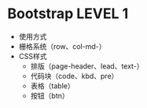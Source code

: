 # Bootstrap LEVEL 1

- 使用方式
- 栅格系统（row、col-md-）
- CSS样式
    * 排版（page-header、lead、text-）
    * 代码块（code、kbd、pre）
    * 表格（table）
    * 按钮（btn）